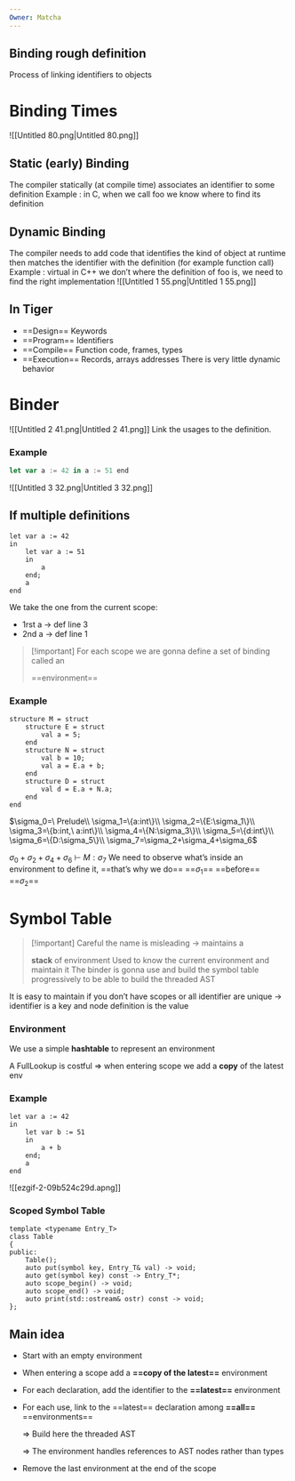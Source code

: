 ```yaml
---
Owner: Matcha
---
```

## Binding rough definition
Process of linking identifiers to objects
  
# Binding Times
![[Untitled 80.png|Untitled 80.png]]
## Static (early) Binding
The compiler statically (at compile time) associates an identifier to some definition
Example : in C, when we call foo we know where to find its definition
## Dynamic Binding
The compiler needs to add code that identifies the kind of object at runtime then matches the identifier with the definition (for example function call)
Example : virtual in C++ we don’t where the definition of foo is, we need to find the right implementation
![[Untitled 1 55.png|Untitled 1 55.png]]
## In Tiger
- ==Design== Keywords
- ==Program== Identifiers
- ==Compile== Function code, frames, types
- ==Execution== Records, arrays addresses
There is very little dynamic behavior
  
# Binder
  
![[Untitled 2 41.png|Untitled 2 41.png]]
Link the usages to the definition.
### Example
```JavaScript
let var a := 42 in a := 51 end
```
![[Untitled 3 32.png|Untitled 3 32.png]]
  
## If multiple definitions
```F#
let var a := 42 
in
	let var a := 51
	in
		a
	end;
	a
end
```
We take the one from the current scope:
  
- 1rst a → def line 3
- 2nd a → def line 1
  
  
  
  

> [!important] For each scope we are gonna define a set of binding called an
> 
> ==environment==
### Example
```F#
structure M = struct
	structure E = struct
		val a = 5;
	end
	structure N = struct
		val b = 10;
		val a = E.a + b;
	end
	structure D = struct
		val d = E.a + N.a;
	end
end
```
  
$\sigma_0=\ Prelude\\ \sigma_1=\{a:int\}\\ \sigma_2=\{E:\sigma_1\}\\ \sigma_3=\{b:int,\ a:int\}\\ \sigma_4=\{N:\sigma_3\}\\ \sigma_5=\{d:int\}\\ \sigma_6=\{D:\sigma_5\}\\ \sigma_7=\sigma_2+\sigma_4+\sigma_6$
  
$\sigma_0+\sigma_2+\sigma_4+\sigma_6\ \vdash\ M:\sigma_7$
We need to observe what’s inside an environment to define it, ==that’s why we do== ==$\sigma_1$== ==before== ==$\sigma_2$==
  
# Symbol Table

> [!important] Careful the name is misleading → maintains a
> 
> **stack** of environment
Used to know the current environment and maintain it
The binder is gonna use and build the symbol table progressively to be able to build the threaded AST
  
It is easy to maintain if you don’t have scopes or all identifier are unique
→ identifier is a key and node definition is the value
### Environment
We use a simple **hashtable** to represent an environment
  
A FullLookup is costful $\Rightarrow$ when entering scope we add a **copy** of the latest env
  
### Example
```F#
let var a := 42
in
	let var b := 51
	in
		a + b
	end;
	a
end
```
![[ezgif-2-09b524c29d.apng]]
  
### Scoped Symbol Table
```F#
template <typename Entry_T>
class Table
{
public:
	Table();
	auto put(symbol key, Entry_T& val) -> void;
	auto get(symbol key) const -> Entry_T*;
	auto scope_begin() -> void;
	auto scope_end() -> void;
	auto print(std::ostream& ostr) const -> void;
};
```
  
## Main idea
- Start with an empty environment
- When entering a scope add a **==copy of the latest==** environment
- For each declaration, add the identifier to the **==latest==** environment
- For each use, link to the ==latest== declaration among **==all==** ==environments==
    
    $\Rightarrow$ Build here the threaded AST
    
    $\Rightarrow$ The environment handles references to AST nodes rather than types
    
- Remove the last environment at the end of the scope